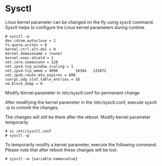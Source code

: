 # Sysctl

Linux kernel parameter can be changed on the fly using sysctl command. Sysctl helps to configure the Linux kernel parameters during runtime.

```text
# sysctl –a
dev.cdrom.autoclose = 1
fs.quota.writes = 0
kernel.ctrl-alt-del = 0
kernel.domainname = (none)
kernel.exec-shield = 1
net.core.somaxconn = 128
net.ipv4.tcp_window_scaling = 1
net.ipv4.tcp_wmem = 4096        16384   131072
net.ipv6.route.mtu_expires = 600
sunrpc.udp_slot_table_entries = 16
vm.block_dump = 0
```

Modify Kernel parameter in /etc/sysctl.conf for permanent change

After modifying the kernel parameter in the /etc/sysctl.conf, execute sysctl –p to commit the changes.

The changes will still be there after the reboot. Modify kernel parameter temporarily

```text
# vi /etc/sysctl.conf
# sysctl –p
```

To temporarily modify a kernel parameter, execute the following command. Please note that after reboot these changes will be lost.

```text
# sysctl –w {variable-name=value}
```

